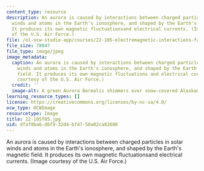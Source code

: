 ```yaml
---
content_type: resource
description: An aurora is caused by interactions between charged particles in solar
  winds and atoms in the Earth's ionosphere, and shaped by the Earth's magnetic field.
  It produces its own magnetic fluctuationsand electrical currents. (Image courtesy
  of the U.S. Air Force.)
file: /ol-ocw-studio-app/courses/22-105-electromagnetic-interactions-fall-2005/dfaf8ba6d6f932d4bf4750a02ca82680_22-105f05.jpg
file_size: 78047
file_type: image/jpeg
image_metadata:
  caption: An aurora is caused by interactions between charged particles in solar
    winds and atoms in the Earth's ionosphere, and shaped by the Earth's magnetic
    field. It produces its own magnetic fluctuations and electrical currents. (Image
    courtesy of the U.S. Air Force.)
  credit: ''
  image-alt: A green Aurora Borealis shimmers over snow-covered Alaskan fields.
learning_resource_types: []
license: https://creativecommons.org/licenses/by-nc-sa/4.0/
ocw_type: OCWImage
resourcetype: Image
title: 22-105f05.jpg
uid: dfaf8ba6-d6f9-32d4-bf47-50a02ca82680
---
```

An aurora is caused by interactions between charged particles in solar winds and atoms in the Earth's ionosphere, and shaped by the Earth's magnetic field. It produces its own magnetic fluctuationsand electrical currents. (Image courtesy of the U.S. Air Force.)